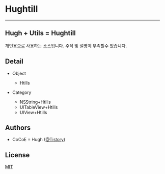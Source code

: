 
# Hughtill

* * * * * * * * * * *

## Hugh + Utils = Hughtill

개인용으로 사용하는 소스입니다.
주석 및 설명이 부족할수 있습니다.

## Detail

* Object
  - Htills

* Category
  - NSString+Htills
  - UITableView+Htills
  - UIView+Htills

## Authors

* CoCoE = Hugh ([@Tistory](http://goldcocoe.tistory.com/category/CocoaPods/Hughtill))

## License

[MIT](https://opensource.org/licenses/MIT)
